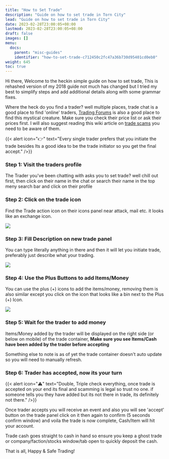 ```yaml
---
title: "How to Set Trade"
description: "Guide on how to set trade in Torn City"
lead: "Guide on how to set trade in Torn City"
date: 2023-02-28T23:00:05+08:00
lastmod: 2023-02-28T23:00:05+08:00
draft: false
images: []
menu:
  docs:
    parent: "misc-guides"
    identifier: "how-to-set-trade-c712450c2fc47a36b730d95401cd0eb0"
weight: 645
toc: true
---
```


Hi there, Welcome to the heckin simple guide on how to set trade, This is rehashed version of my 2018 guide not much has changed but I tried my best to simplify steps and add additional details along with some grammar fixes.

Where the heck do you find a trader? well multiple places, trade chat is a good place to find 'online' traders, [Trading Forums](https://www.torn.com/forums.php#/p=forums&f=10&b=0&a=0) is also a good place to find this mystical creature. Make sure you check their price list or ask their prices first. I will also suggest reading this wiki article on [trade scams](https://wiki.torn.com/wiki/Scams#Trade_scams) you need to be aware of them.

{{< alert icon="👉" text="Every single trader prefers that you initiate the trade besides Its a good idea to be the trade initiator so you get the final accept." />}}

### Step 1: Visit the traders profile

The Trader you've been chatting with asks you to set trade? well chill out first, then click on their name in the chat or search their name in the top meny search bar and click on their profile

### Step 2: Click on the trade icon

Find the Trade action icon on their icons panel near attack, mail etc. it looks like an exchange icon.

![](ghost-trade/trade-icon.png)

### Step 3: Fill Description on new trade panel

You can type literally anything in there and then it will let you initiate trade, preferably just describe what your trading.

![](ghost-trade/trade-descc.png)

### Step 4: Use the Plus Buttons to add Items/Money

You can use the plus (+) icons to add the items/money, removing them is also similar except you click on the icon that looks like a bin next to the Plus (+) Icon.

![](ghost-trade/trade3.png)

### Step 5: Wait for the trader to add money

Items/Money added by the trader will be displayed on the right side (or below on mobile) of the trade container, **Make sure you see Items/Cash have been added by the trader before accepting**

Something else to note is as of yet the trade container doesn't auto update so you will need to manually refresh.

### Step 6: Trader has accepted, now its your turn

{{< alert icon="⚠️" text="Double, Triple check everything, once trade is accepted on your end its final and scamming is legal so trust no one. if someone tells you they have added but its not there in trade, its definitely not there." />}}

Once trader accepts you will receive an event and also you will see 'accept' button on the trade panel click on it then again to confirm (5 seconds confirm window) and voila the trade is now complete, Cash/Item will hit your account.

Trade cash goes straight to cash in hand so ensure you keep a ghost trade or company/faction/stocks window/tab open to quickly deposit the cash.

That is all, Happy & Safe Trading!
